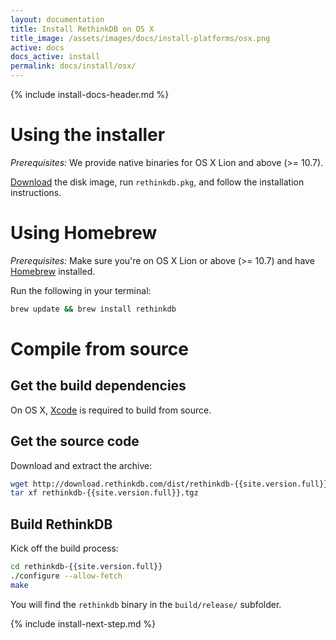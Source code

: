 ```yaml
---
layout: documentation
title: Install RethinkDB on OS X
title_image: /assets/images/docs/install-platforms/osx.png
active: docs
docs_active: install
permalink: docs/install/osx/
---
```

{% include install-docs-header.md %}

# Using the installer #

_Prerequisites:_ We provide native binaries for OS X Lion and above (>= 10.7).

[Download](http://download.rethinkdb.com/osx/rethinkdb-{{site.version.full}}.dmg) the disk
image, run `rethinkdb.pkg`, and follow the installation instructions.

# Using Homebrew #

_Prerequisites:_ Make sure you're on OS X Lion or above (>= 10.7) and
have [Homebrew](http://mxcl.github.com/homebrew/) installed.

Run the following in your terminal:

```bash
brew update && brew install rethinkdb
```
# Compile from source #

## Get the build dependencies ##

On OS X, [Xcode](https://developer.apple.com/xcode/) is required to
build from source.

## Get the source code ##

Download and extract the archive:

```bash
wget http://download.rethinkdb.com/dist/rethinkdb-{{site.version.full}}.tgz
tar xf rethinkdb-{{site.version.full}}.tgz
```

## Build RethinkDB ##

Kick off the build process:

```bash
cd rethinkdb-{{site.version.full}}
./configure --allow-fetch
make
```

You will find the `rethinkdb` binary in the `build/release/` subfolder.

{% include install-next-step.md %}

